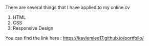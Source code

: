 There are several things that I have applied to my online cv
1. HTML
2. CSS
3. Responsive Design

You can find the link here : https://kaylemlee17.github.io/portfolio/
